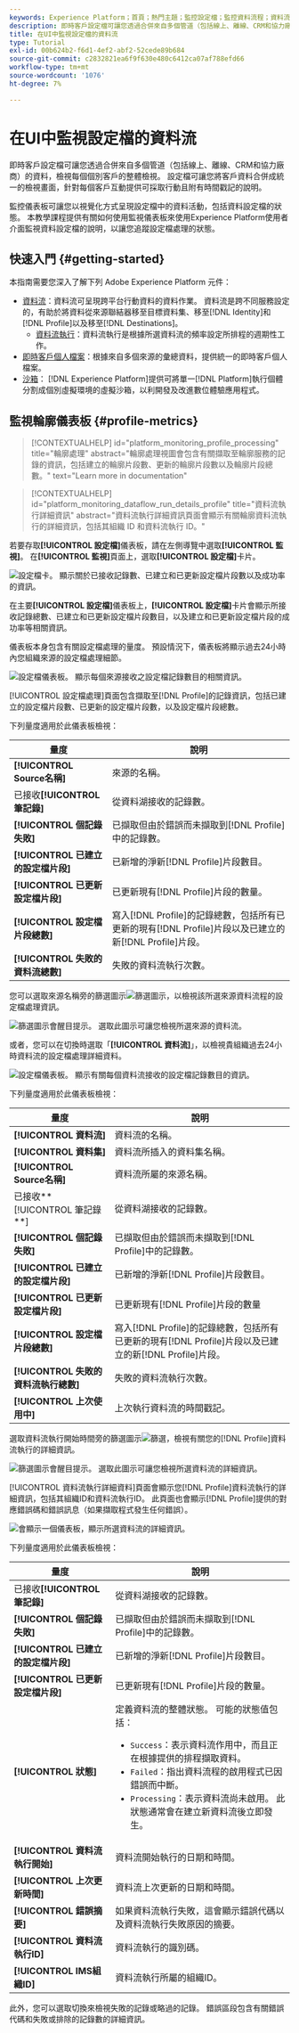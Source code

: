 ```yaml
---
keywords: Experience Platform；首頁；熱門主題；監控設定檔；監控資料流程；資料流程；設定檔；即時客戶設定檔；
description: 即時客戶設定檔可讓您透過合併來自多個管道（包括線上、離線、CRM和協力廠商）的資料，檢視每個個別客戶的整體檢視。 本教學課程提供如何使用Experience Platform使用者介面監控設定檔資料流的指示。
title: 在UI中監視設定檔的資料流
type: Tutorial
exl-id: 00b624b2-f6d1-4ef2-abf2-52cede89b684
source-git-commit: c2832821ea6f9f630e480c6412ca07af788efd66
workflow-type: tm+mt
source-wordcount: '1076'
ht-degree: 7%

---
```


# 在UI中監視設定檔的資料流

即時客戶設定檔可讓您透過合併來自多個管道（包括線上、離線、CRM和協力廠商）的資料，檢視每個個別客戶的整體檢視。 設定檔可讓您將客戶資料合併成統一的檢視畫面，針對每個客戶互動提供可採取行動且附有時間戳記的說明。

監控儀表板可讓您以視覺化方式呈現設定檔中的資料活動，包括資料設定檔的狀態。 本教學課程提供有關如何使用監視儀表板來使用Experience Platform使用者介面監視資料設定檔的說明，以讓您追蹤設定檔處理的狀態。

## 快速入門 {#getting-started}

本指南需要您深入了解下列 Adobe Experience Platform 元件：

- [資料流](../home.md)：資料流可呈現跨平台行動資料的資料作業。 資料流是跨不同服務設定的，有助於將資料從來源聯結器移至目標資料集、移至[!DNL Identity]和[!DNL Profile]以及移至[!DNL Destinations]。
   - [資料流執行](../../sources/notifications.md)：資料流執行是根據所選資料流的頻率設定所排程的週期性工作。
- [即時客戶個人檔案](../../profile/home.md)：根據來自多個來源的彙總資料，提供統一的即時客戶個人檔案。
- [沙箱](../../sandboxes/home.md)： [!DNL Experience Platform]提供可將單一[!DNL Platform]執行個體分割成個別虛擬環境的虛擬沙箱，以利開發及改進數位體驗應用程式。

## 監視輪廓儀表板 {#profile-metrics}

>[!CONTEXTUALHELP]
>id="platform_monitoring_profile_processing"
>title="輪廓處理"
>abstract="輪廓處理視圖會包含有關擷取至輪廓服務的記錄的資訊，包括建立的輪廓片段數、更新的輪廓片段數以及輪廓片段總數。"
>text="Learn more in documentation"

>[!CONTEXTUALHELP]
>id="platform_monitoring_dataflow_run_details_profile"
>title="資料流執行詳細資訊"
>abstract="資料流執行詳細資訊頁面會顯示有關輪廓資料流執行的詳細資訊，包括其組織 ID 和資料流執行 ID。"

若要存取&#x200B;**[!UICONTROL 設定檔]**&#x200B;儀表板，請在左側導覽中選取&#x200B;**[!UICONTROL 監視]**。 在&#x200B;**[!UICONTROL 監視]**&#x200B;頁面上，選取&#x200B;**[!UICONTROL 設定檔]**&#x200B;卡片。

![設定檔卡。 顯示關於已接收記錄數、已建立和已更新設定檔片段數以及成功率的資訊。](../assets/ui/monitor-profiles/focus-card.png)

在主要&#x200B;**[!UICONTROL 設定檔]**&#x200B;儀表板上，**[!UICONTROL 設定檔]**&#x200B;卡片會顯示所接收記錄總數、已建立和已更新設定檔片段數目，以及建立和已更新設定檔片段的成功率等相關資訊。

儀表板本身包含有關設定檔處理的量度。 預設情況下，儀表板將顯示過去24小時內您組織來源的設定檔處理細節。

![設定檔儀表板。 顯示每個來源接收之設定檔記錄數目的相關資訊。](../assets/ui/monitor-profiles/sources.png)

[!UICONTROL 設定檔處理]頁面包含擷取至[!DNL Profile]的記錄資訊，包括已建立的設定檔片段數、已更新的設定檔片段數，以及設定檔片段總數。

下列量度適用於此儀表板檢視：

| 量度 | 說明 |
| -------| ----------- |
| **[!UICONTROL Source名稱]** | 來源的名稱。 |
| 已接收&#x200B;**[!UICONTROL 筆記錄]** | 從資料湖接收的記錄數。 |
| **[!UICONTROL 個記錄失敗]** | 已擷取但由於錯誤而未擷取到[!DNL Profile]中的記錄數。 |
| **[!UICONTROL 已建立的設定檔片段]** | 已新增的淨新[!DNL Profile]片段數目。 |
| **[!UICONTROL 已更新設定檔片段]** | 已更新現有[!DNL Profile]片段的數量。 |
| **[!UICONTROL 設定檔片段總數]** | 寫入[!DNL Profile]的記錄總數，包括所有已更新的現有[!DNL Profile]片段以及已建立的新[!DNL Profile]片段。 |
| **[!UICONTROL 失敗的資料流總數]** | 失敗的資料流執行次數。 |

您可以選取來源名稱旁的篩選圖示![篩選圖示](/help/images/icons/filter.png)，以檢視該所選來源資料流程的設定檔處理資訊。

![篩選圖示會醒目提示。 選取此圖示可讓您檢視所選來源的資料流。](../assets/ui/monitor-profiles/sources-filter.png)

或者，您可以在切換時選取「**[!UICONTROL 資料流]**」，以檢視貴組織過去24小時資料流的設定檔處理詳細資料。

![設定檔儀表板。 顯示有關每個資料流接收的設定檔記錄數目的資訊。](../assets/ui/monitor-profiles/dataflows.png)

下列量度適用於此儀表板檢視：

| 量度 | 說明 |
| -------| ----------- |
| **[!UICONTROL 資料流]** | 資料流的名稱。 |
| **[!UICONTROL 資料集]** | 資料流所插入的資料集名稱。 |
| **[!UICONTROL Source名稱]** | 資料流所屬的來源名稱。 |
| 已接收**[!UICONTROL 筆記錄**] | 從資料湖接收的記錄數。 |
| **[!UICONTROL 個記錄失敗]** | 已擷取但由於錯誤而未擷取到[!DNL Profile]中的記錄數。 |
| **[!UICONTROL 已建立的設定檔片段]** | 已新增的淨新[!DNL Profile]片段數目。 |
| **[!UICONTROL 已更新設定檔片段]** | 已更新現有[!DNL Profile]片段的數量 |
| **[!UICONTROL 設定檔片段總數]** | 寫入[!DNL Profile]的記錄總數，包括所有已更新的現有[!DNL Profile]片段以及已建立的新[!DNL Profile]片段。 |
| **[!UICONTROL 失敗的資料流執行總數]** | 失敗的資料流執行次數。 |
| **[!UICONTROL 上次使用中]** | 上次執行資料流的時間戳記。 |

選取資料流執行開始時間旁的篩選圖示![篩選](/help/images/icons/filter.png)，檢視有關您的[!DNL Profile]資料流執行的詳細資訊。

![篩選圖示會醒目提示。 選取此圖示可讓您檢視所選資料流的詳細資訊。](../assets/ui/monitor-profiles/dataflows-filter.png)

[!UICONTROL 資料流執行詳細資料]頁面會顯示您[!DNL Profile]資料流執行的詳細資訊，包括其組織ID和資料流執行ID。 此頁面也會顯示[!DNL Profile]提供的對應錯誤碼和錯誤訊息（如果擷取程式發生任何錯誤）。

![會顯示一個儀表板，顯示所選資料流的詳細資訊。](../assets/ui/monitor-profiles/dataflow-run-details.png)

下列量度適用於此儀表板檢視：

| 量度 | 說明 |
| -------| ----------- |
| 已接收&#x200B;**[!UICONTROL 筆記錄]** | 從資料湖接收的記錄數。 |
| **[!UICONTROL 個記錄失敗]** | 已擷取但由於錯誤而未擷取到[!DNL Profile]中的記錄數。 |
| **[!UICONTROL 已建立的設定檔片段]** | 已新增的淨新[!DNL Profile]片段數目。 |
| **[!UICONTROL 已更新設定檔片段]** | 已更新現有[!DNL Profile]片段的數量。 |
| **[!UICONTROL 狀態]** | 定義資料流的整體狀態。 可能的狀態值包括： <ul><li>`Success`：表示資料流作用中，而且正在根據提供的排程擷取資料。</li><li>`Failed`：指出資料流程的啟用程式已因錯誤而中斷。 </li><li>`Processing`：表示資料流尚未啟用。 此狀態通常會在建立新資料流後立即發生。</li></ul> |
| **[!UICONTROL 資料流執行開始]** | 資料流開始執行的日期和時間。 |
| **[!UICONTROL 上次更新時間]** | 資料流上次更新的日期和時間。 |
| **[!UICONTROL 錯誤摘要]** | 如果資料流執行失敗，這會顯示錯誤代碼以及資料流執行失敗原因的摘要。 |
| **[!UICONTROL 資料流執行ID]** | 資料流執行的識別碼。 |
| **[!UICONTROL IMS組織ID]** | 資料流執行所屬的組織ID。 |

此外，您可以選取切換來檢視失敗的記錄或略過的記錄。 錯誤區段包含有關錯誤代碼和失敗或排除的記錄數的詳細資訊。
